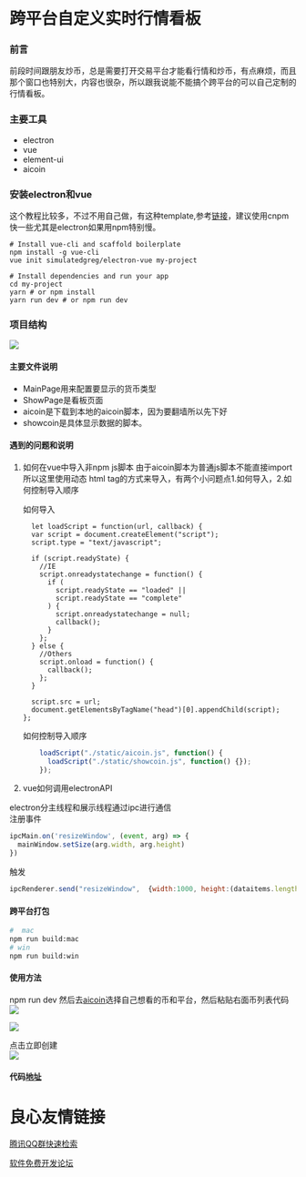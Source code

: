 # 跨平台自定义实时行情看板
### 前言
前段时间跟朋友炒币，总是需要打开交易平台才能看行情和炒币，有点麻烦，而且那个窗口也特别大，内容也很杂，所以跟我说能不能搞个跨平台的可以自己定制的行情看板。

### 主要工具
- electron
- vue
- element-ui
- aicoin

### 安装electron和vue
这个教程比较多，不过不用自己做，有这种template,参考[链接](https://github.com/SimulatedGREG/electron-vue)，建议使用cnpm快一些尤其是electron如果用npm特别慢。

```
# Install vue-cli and scaffold boilerplate
npm install -g vue-cli
vue init simulatedgreg/electron-vue my-project

# Install dependencies and run your app
cd my-project
yarn # or npm install
yarn run dev # or npm run dev
```

### 项目结构
![](media/15269811750411/15270635748011.jpg)
#### 主要文件说明
- MainPage用来配置要显示的货币类型
- ShowPage是看板页面
- aicoin是下载到本地的aicoin脚本，因为要翻墙所以先下好
- showcoin是具体显示数据的脚本。

#### 遇到的问题和说明
1. 如何在vue中导入非npm js脚本
    由于aicoin脚本为普通js脚本不能直接import所以这里使用动态 html tag的方式来导入，有两个小问题点1.如何导入，2.如何控制导入顺序  
    
    如何导入  
    
    ```
      let loadScript = function(url, callback) {
      var script = document.createElement("script");
      script.type = "text/javascript";
    
      if (script.readyState) {
        //IE
        script.onreadystatechange = function() {
          if (
            script.readyState == "loaded" ||
            script.readyState == "complete"
          ) {
            script.onreadystatechange = null;
            callback();
          }
        };
      } else {
        //Others
        script.onload = function() {
          callback();
        };
      }
    
      script.src = url;
      document.getElementsByTagName("head")[0].appendChild(script);
    };
    ```
    
    如何控制导入顺序
    
    ```javascript
        loadScript("./static/aicoin.js", function() {
          loadScript("./static/showcoin.js", function() {});
        });
    ```


2. vue如何调用electronAPI

electron分主线程和展示线程通过ipc进行通信  
注册事件  


```javascript
ipcMain.on('resizeWindow', (event, arg) => {
  mainWindow.setSize(arg.width, arg.height)
})
```

触发


```javascript
ipcRenderer.send("resizeWindow",  {width:1000, height:(dataitems.length+2)*34+38+30});
```

#### 跨平台打包

```bash
#  mac 
npm run build:mac
# win
npm run build:win
```

#### 使用方法
npm run dev
然后去[aicoin](https://www.aicoin.net.cn/widgets/markets)选择自己想看的币和平台，然后粘贴右面币列表代码  
![](media/15269811750411/15270646648479.jpg)
  
![](media/15269811750411/15270646958166.jpg)

点击立即创建  
![](media/15269811750411/15270647115421.jpg)


#### 代码[地址]()



 # 良心友情链接

[腾讯QQ群快速检索](http://u.720life.cn/s/8cf73f7c)

[软件免费开发论坛](http://u.720life.cn/s/bbb01dc0)